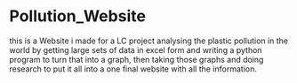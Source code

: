 # Pollution_Website
this is a Website i made for a LC project analysing the plastic pollution in the world by getting large sets of data in excel form and writing a python program to turn that into a 
graph, then taking those graphs and doing research to put it all into a one final website with all the information.
